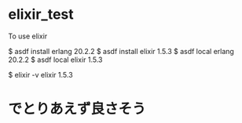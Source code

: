 # elixir_test

To use elixir

$ asdf install erlang 20.2.2
$ asdf install elixir 1.5.3
$ asdf local erlang 20.2.2
$ asdf local elixir 1.5.3

$ elixir -v
elixir 1.5.3

# でとりあえず良さそう

